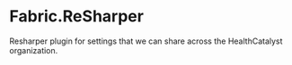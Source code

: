 # Fabric.ReSharper
Resharper plugin for settings that we can share across the HealthCatalyst organization.
